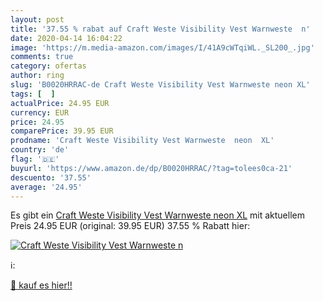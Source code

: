 ```yaml
---
layout: post
title: '37.55 % rabat auf Craft Weste Visibility Vest Warnweste  n'
date: 2020-04-14 16:04:22
image: 'https://m.media-amazon.com/images/I/41A9cWTqiWL._SL200_.jpg'
comments: true
category: ofertas
author: ring
slug: 'B0020HRRAC-de Craft Weste Visibility Vest Warnweste neon XL'
tags: [  ]
actualPrice: 24.95 EUR
currency: EUR
price: 24.95
comparePrice: 39.95 EUR
prodname: 'Craft Weste Visibility Vest Warnweste  neon  XL'
country: 'de'
flag: '🇩🇪'
buyurl: 'https://www.amazon.de/dp/B0020HRRAC/?tag=tolees0ca-21'
descuento: '37.55'
average: '24.95'
---
```


Es gibt ein [Craft Weste Visibility Vest Warnweste  neon  XL](https://www.amazon.de/dp/B0020HRRAC/?tag=tolees0ca-21) mit aktuellem Preis 24.95 EUR (original: 39.95 EUR) 37.55 % Rabatt hier:

[![Craft Weste Visibility Vest Warnweste  n](https://m.media-amazon.com/images/I/41A9cWTqiWL._SL200_.jpg)](https://www.amazon.de/dp/B0020HRRAC/?tag=tolees0ca-21)

ℹ️:


[🛒 kauf es hier!!](https://www.amazon.de/dp/B0020HRRAC/?tag=tolees0ca-21)
